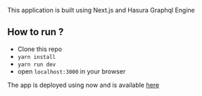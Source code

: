 This application is built using Next.js and Hasura Graphql Engine

## How to run ?
- Clone this repo
- `yarn install`
- `yarn run dev`
- open `localhost:3000` in your browser

The app is deployed using now and is available [here](https://blog-app-8nh696xv6.now.sh/)
